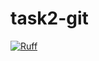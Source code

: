 # task2-git
[![Ruff](https://github.com/ilyas13z/task2-git/actions/workflows/ruff.yml/badge.svg)](https://github.com/ilyas13z/task2-git/actions/workflows/ruff.yml)
